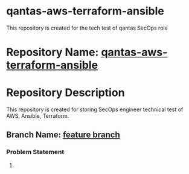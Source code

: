 # qantas-aws-terraform-ansible
This repository is created for the tech test of qantas SecOps role

# Repository Name: [qantas-aws-terraform-ansible](https://github.com/nmg264/qantas-aws-terraform-ansible)

# Repository Description
This repository is created for storing SecOps engineer technical test of AWS, Ansible, Terraform.

## Branch Name: [feature branch](https://github.com/nmg264/qantas-aws-terraform-ansible/tree/feature_branch_v1)

### Problem Statement 

1. 
